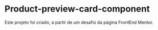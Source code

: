 # Product-preview-card-component
Este projeto foi criado, a partir de um desafio da página FrontEnd Mentor. 
